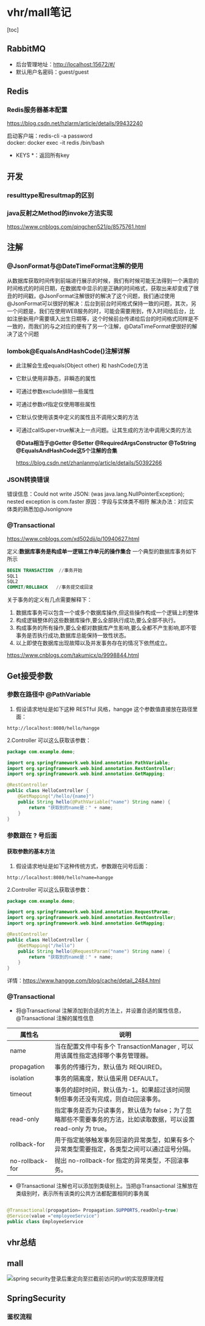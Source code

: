# vhr/mall笔记

[toc]

## RabbitMQ

* 后台管理地址：<http://localhost:15672/#/>
* 默认用户名密码：guest/guest

## Redis

### Redis服务器基本配置

<https://blog.csdn.net/hzlarm/article/details/99432240>

启动客户端：redis-cli -a password\
docker: docker exec -it redis /bin/bash

* KEYS *：返回所有key

## 开发

### resulttype和resultmap的区别

### java反射之Method的invoke方法实现

<https://www.cnblogs.com/qingchen521/p/8575761.html>

## 注解

### @JsonFormat与@DateTimeFormat注解的使用

从数据库获取时间传到前端进行展示的时候，我们有时候可能无法得到一个满意的时间格式的时间日期，在数据库中显示的是正确的时间格式，获取出来却变成了很丑的时间戳，@JsonFormat注解很好的解决了这个问题，我们通过使用@JsonFormat可以很好的解决：后台到前台时间格式保持一致的问题，其次，另一个问题是，我们在使用WEB服务的时，可能会需要用到，传入时间给后台，比如注册新用户需要填入出生日期等，这个时候前台传递给后台的时间格式同样是不一致的，而我们的与之对应的便有了另一个注解，@DataTimeFormat便很好的解决了这个问题

### lombok@EqualsAndHashCode()注解详解

* 此注解会生成equals(Object other) 和 hashCode()方法
* 它默认使用非静态，非瞬态的属性
* 可通过参数exclude排除一些属性
* 可通过参数of指定仅使用哪些属性
* 它默认仅使用该类中定义的属性且不调用父类的方法
* 可通过callSuper=true解决上一点问题。让其生成的方法中调用父类的方法

    **@Data相当于@Getter @Setter @RequiredArgsConstructor @ToString @EqualsAndHashCode这5个注解的合集**

    <https://blog.csdn.net/zhanlanmg/article/details/50392266>

### JSON转换错误

错误信息：Could not write JSON: (was java.lang.NullPointerException); nested exception is com.faster
原因：字段与实体类不相符
解决办法：对应实体类的熟悉加@JsonIgnore

### @Transactional

<https://www.cnblogs.com/xd502djj/p/10940627.html>

定义:**数据库事务是构成单一逻辑工作单元的操作集合**
一个典型的数据库事务如下所示

```sql
BEGIN TRANSACTION  //事务开始
SQL1
SQL2
COMMIT/ROLLBACK   //事务提交或回滚
```

关于事务的定义有几点需要解释下：

1. 数据库事务可以包含一个或多个数据库操作,但这些操作构成一个逻辑上的整体
2. 构成逻辑整体的这些数据库操作,要么全部执行成功,要么全部不执行。
3. 构成事务的所有操作,要么全都对数据库产生影响,要么全都不产生影响,即不管事务是否执行成功,数据库总能保持一致性状态。
4. 以上即使在数据库出现故障以及并发事务存在的情况下依然成立。

<https://www.cnblogs.com/takumicx/p/9998844.html>

## Get接受参数

### 参数在路径中 @PathVariable

1. 假设请求地址是如下这种 RESTful 风格，hangge 这个参数值直接放在路径里面：

```url
http://localhost:8080/hello/hangge
```

2.Controller 可以这么获取该参数：

```java
package com.example.demo;

import org.springframework.web.bind.annotation.PathVariable;
import org.springframework.web.bind.annotation.RestController;
import org.springframework.web.bind.annotation.GetMapping;

@RestController
public class HelloController {
    @GetMapping("/hello/{name}")
    public String hello(@PathVariable("name") String name) {
        return "获取到的name是：" + name;
    }
}
```

### 参数跟在 ? 号后面

#### 获取参数的基本方法

1. 假设请求地址是如下这种传统方式，参数跟在问号后面：

```url
http://localhost:8080/hello?name=hangge
```

2.Controller 可以这么获取该参数：

```java
package com.example.demo;

import org.springframework.web.bind.annotation.RequestParam;
import org.springframework.web.bind.annotation.RestController;
import org.springframework.web.bind.annotation.GetMapping;

@RestController
public class HelloController {
    @GetMapping("/hello")
    public String hello(@RequestParam("name") String name) {
        return "获取到的name是：" + name;
    }
}
```

详情：https://www.hangge.com/blog/cache/detail_2484.html

### @Transactional

* 将@Transactional 注解添加到合适的方法上，并设置合适的属性信息，@Transactional 注解的属性信息

|属性名|说明|
|----|----|
|name|当在配置文件中有多个 TransactionManager , 可以用该属性指定选择哪个事务管理器。|
|propagation| 事务的传播行为，默认值为 REQUIRED。|
|isolation|事务的隔离度，默认值采用 DEFAULT。|
|timeout|事务的超时时间，默认值为-1。如果超过该时间限制但事务还没有完成，则自动回滚事务。|
|read-only|指定事务是否为只读事务，默认值为 false；为了忽略那些不需要事务的方法，比如读取数据，可以设置 read-only 为 true。|
|rollback-for|用于指定能够触发事务回滚的异常类型，如果有多个异常类型需要指定，各类型之间可以通过逗号分隔。|
|no-rollback- for|抛出 no-rollback-for 指定的异常类型，不回滚事务。|

* @Transactional 注解也可以添加到类级别上。当把@Transactional 注解放在类级别时，表示所有该类的公共方法都配置相同的事务属

```java

@Transactional(propagation= Propagation.SUPPORTS,readOnly=true)
@Service(value ="employeeService")
public class EmployeeService
```

## vhr总结

## mall

![spring security登录后重定向至拦截前访问的url的实现原理流程](https://images2018.cnblogs.com/blog/1234892/201804/1234892-20180412160922019-944930706.png)

## SpringSecurity

### 鉴权流程
